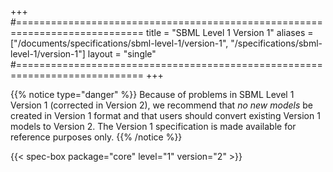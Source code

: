 +++
#============================================================================
title  = "SBML Level 1 Version 1"
aliases = ["/documents/specifications/sbml-level-1/version-1", "/specifications/sbml-level-1/version-1"]
layout = "single"
#============================================================================
+++

{{% notice type="danger" %}}
Because of problems in SBML Level 1 Version 1 (corrected in Version&nbsp;2), we recommend that *no new models* be created in Version&nbsp;1 format and that users should convert existing Version&nbsp;1 models to Version&nbsp;2. The Version&nbsp;1 specification is made available for reference purposes only.
{{% /notice %}}

{{< spec-box package="core" level="1" version="2" >}}
